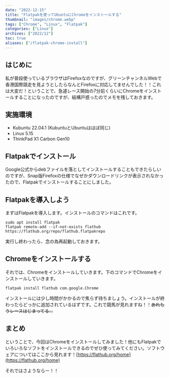 ```yaml
---
date: "2022-12-15"
title: "Flatpakを使ってUbuntuにChromeをインストールする"
thumbnail: "images/chrome.webp"
tags: ["Chrome", "Linux", "Flatpak"]
categories: ["Linux"]
archives: ["2022/12"]
toc: true
aliases: ["/flatpak-chrome-install"]
---
```


## はじめに
私が普段使っているブラウザはFirefoxなのですが、グリーンチャンネルWebで香港国際競走を見ようとしたらなんとFirefoxに対応してませんでした！！これは大変だ！ということで、急遽レース開始の7分前くらいにChromeをインストールすることになったのですが、結構戸惑ったのでメモを残しておきます。

## 実施環境
- Kubuntu 22.04.1 (KubuntuとUbuntuはほぼ同じ)
- Linux 5.15
- ThinkPad X1 Carbon Gen10

## Flatpakでインストール
Google公式からdebファイルを落としてインストールすることもできたらしいのですが、Snap版Firefoxの仕様でなぜかダウンロードリンクが表示されなかったので、Flatpakでインストールすることにしました。

## Flatpakを導入しよう
まずはFlatpakを導入します。インストールのコマンドはこれです。
```
sudo apt install flatpak
flatpak remote-add --if-not-exists flathub https://flathub.org/repo/flathub.flatpakrepo
```
実行し終わったら、念の為再起動しておきます。

## Chromeをインストールする
それでは、Chromeをインストールしていきます。下のコマンドでChromeをインストールしていきます。
```
flatpak install flathub com.google.Chrome
```
インストールには少し時間がかかるので焦らず待ちましょう。インストールが終わったらどっかに追加されているはずです。これで競馬が見れますね！！~~あれもうレースはじまってる...~~

## まとめ
ということで、今回はChromeをインストールしてみました！他にもFlatpakでいろいろなソフトをインストールできるのでぜひ使ってみてください。ソフトウェアについてはここから見れます！[https://flathub.org/home](https://flathub.org/home)

それではさようならー！！





